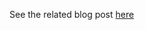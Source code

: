 See the related blog post [here](https://vladdba.com/2025/08/29/poc-sql-injection-sql-server-2025-cu20-gdr-kb5063814/)